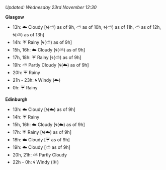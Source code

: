 *Updated: Wednesday 23rd November 12:30*

**Glasgow**

* 13h: :cloud: Cloudy [:cyclone:(:partly_sunny:) as of 9h, :partly_sunny: as of 10h, :cyclone:(:partly_sunny:) as of 11h, :partly_sunny: as of 12h, :cyclone:(:partly_sunny:) as of 13h]
* 14h: :umbrella: Rainy [:cyclone:(:partly_sunny:) as of 9h]
* 15h, 16h: :cloud: Cloudy [:cyclone:(:partly_sunny:) as of 9h]
* 17h, 18h: :umbrella: Rainy [:cyclone:(:partly_sunny:) as of 9h]
* 19h: :partly_sunny: Partly Cloudy [:cyclone:(:cloud:) as of 9h]
* 20h: :umbrella: Rainy
* 21h - 23h: :cyclone: Windy (:cloud:)
* 0h: :umbrella: Rainy

**Edinburgh**

* 13h: :cloud: Cloudy [:cyclone:(:cloud:) as of 9h]
* 14h: :umbrella: Rainy
* 15h, 16h: :cloud: Cloudy [:cyclone:(:cloud:) as of 9h]
* 17h: :umbrella: Rainy [:cyclone:(:cloud:) as of 9h]
* 18h: :cloud: Cloudy [:umbrella: as of 9h]
* 19h: :cloud: Cloudy [:partly_sunny: as of 9h]
* 20h, 21h: :partly_sunny: Partly Cloudy
* 22h - 0h: :cyclone: Windy (:sunny:)
